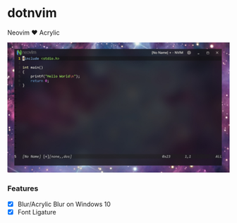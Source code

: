 # dotnvim
Neovim ❤ Acrylic

![screenshot.jpg](https://github.com/dontpanic92/dotnvim/blob/master/screenshot.jpg)

### Features

- [x] Blur/Acrylic Blur on Windows 10
- [x] Font Ligature